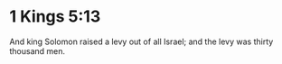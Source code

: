 # 1 Kings 5:13

And king Solomon raised a levy out of all Israel; and the levy was thirty thousand men.